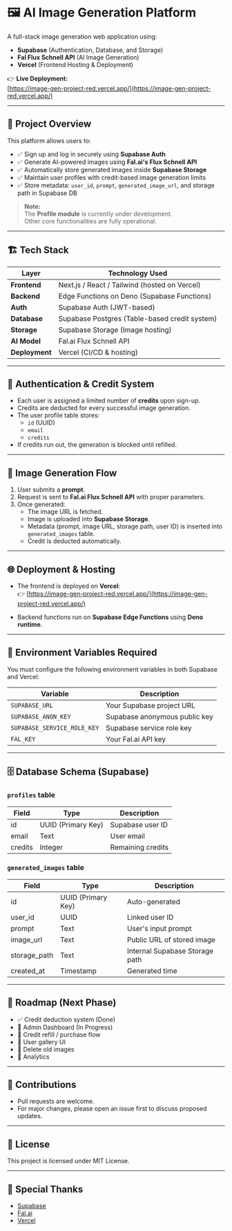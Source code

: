# 🖼️ AI Image Generation Platform

A full-stack image generation web application using:

- **Supabase** (Authentication, Database, and Storage)
- **Fal Flux Schnell API** (AI Image Generation)
- **Vercel** (Frontend Hosting & Deployment)

👉 **Live Deployment:**  
[https://image-gen-project-red.vercel.app/](https://image-gen-project-red.vercel.app/)

---

## 🚀 Project Overview

This platform allows users to:

- ✅ Sign up and log in securely using **Supabase Auth**
- ✅ Generate AI-powered images using **Fal.ai's Flux Schnell API**
- ✅ Automatically store generated images inside **Supabase Storage**
- ✅ Maintain user profiles with credit-based image generation limits
- ✅ Store metadata: `user_id`, `prompt`, `generated_image_url`, and storage path in Supabase DB

> **Note:**  
The **Profile module** is currently under development.  
Other core functionalities are fully operational.

---

## 🏗️ Tech Stack

| Layer       | Technology Used               |
|-------------|---------------------------------|
| **Frontend**  | Next.js / React / Tailwind (hosted on Vercel) |
| **Backend**   | Edge Functions on Deno (Supabase Functions)   |
| **Auth**       | Supabase Auth (JWT-based)     |
| **Database**   | Supabase Postgres (Table-based credit system) |
| **Storage**    | Supabase Storage (Image hosting) |
| **AI Model**   | Fal.ai Flux Schnell API        |
| **Deployment** | Vercel (CI/CD & hosting)      |

---

## 🔐 Authentication & Credit System

- Each user is assigned a limited number of **credits** upon sign-up.
- Credits are deducted for every successful image generation.
- The user profile table stores:
  - `id` (UUID)
  - `email`
  - `credits`
- If credits run out, the generation is blocked until refilled.

---

## 📸 Image Generation Flow

1. User submits a **prompt**.
2. Request is sent to **Fal.ai Flux Schnell API** with proper parameters.
3. Once generated:
   - The image URL is fetched.
   - Image is uploaded into **Supabase Storage**.
   - Metadata (prompt, image URL, storage path, user ID) is inserted into `generated_images` table.
   - Credit is deducted automatically.

---

## 🌐 Deployment & Hosting

- The frontend is deployed on **Vercel**:  
  👉 [https://image-gen-project-red.vercel.app/](https://image-gen-project-red.vercel.app/)

- Backend functions run on **Supabase Edge Functions** using **Deno runtime**.

---

## 🔧 Environment Variables Required

You must configure the following environment variables in both Supabase and Vercel:

| Variable | Description |
|----------|-------------|
| `SUPABASE_URL` | Your Supabase project URL |
| `SUPABASE_ANON_KEY` | Supabase anonymous public key |
| `SUPABASE_SERVICE_ROLE_KEY` | Supabase service role key |
| `FAL_KEY` | Your Fal.ai API key |

---

## 🗄️ Database Schema (Supabase)

### `profiles` table

| Field | Type | Description |
|-------|------|-------------|
| id | UUID (Primary Key) | Supabase user ID |
| email | Text | User email |
| credits | Integer | Remaining credits |

### `generated_images` table

| Field | Type | Description |
|-------|------|-------------|
| id | UUID (Primary Key) | Auto-generated |
| user_id | UUID | Linked user ID |
| prompt | Text | User's input prompt |
| image_url | Text | Public URL of stored image |
| storage_path | Text | Internal Supabase Storage path |
| created_at | Timestamp | Generated time |

---

## 📝 Roadmap (Next Phase)

- ✅ Credit deduction system (Done)
- 🚧 Admin Dashboard (In Progress)
- 🚧 Credit refill / purchase flow
- 🚧 User gallery UI
- 🚧 Delete old images
- 🚧 Analytics

---

## 🤝 Contributions

- Pull requests are welcome.
- For major changes, please open an issue first to discuss proposed updates.

---

## 📄 License

This project is licensed under MIT License.

---

## 🙏 Special Thanks

- [Supabase](https://supabase.com/)
- [Fal.ai](https://fal.ai/)
- [Vercel](https://vercel.com/)
